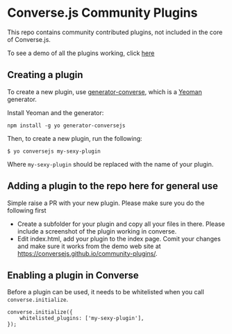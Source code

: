 # Converse.js Community Plugins

This repo contains community contributed plugins, not included in the core of Converse.js. 

To see a demo of all the plugins working, click [here](https://conversejs.github.io/community-plugins/)

## Creating a plugin

To create a new plugin, use [generator-converse](https://github.com/conversejs/generator-conversejs),
which is a [Yeoman](http://yeoman.io/) generator.

Install Yeoman and the generator:

    npm install -g yo generator-conversejs

Then, to create a new plugin, run the following:

    $ yo conversejs my-sexy-plugin

Where `my-sexy-plugin` should be replaced with the name of your plugin.

## Adding a plugin to the repo here for general use

Simple raise a PR with your new plugin. Please make sure you do the following first

- Create a subfolder for your plugin and copy all your files in there. Please include a screenshot of the plugin working in converse.
- Edit index.html, add your plugin to the index page. Comit your changes and make sure it works from the demo web site at https://conversejs.github.io/community-plugins/.


## Enabling a plugin in Converse

Before a plugin can be used, it needs to be whitelisted when you call `converse.initialize`.

    converse.initialize({
        whitelisted_plugins: ['my-sexy-plugin'],
    });
